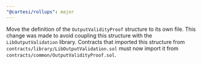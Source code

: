 ```yaml
---
"@cartesi/rollups": major
---
```


Move the definition of the `OutputValidityProof` structure to its own file.
This change was made to avoid coupling this structure with the `LibOutputValidation` library.
Contracts that imported this structure from `contracts/library/LibOutputValidation.sol` must now import it from `contracts/common/OutputValidityProof.sol`.
